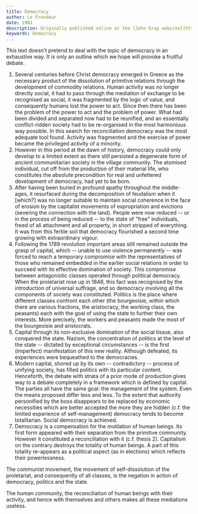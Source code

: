 ```yaml
---
title: Democracy
author: Le Frondeur
date: 1981
description: Originally published online at the [John Gray website](https://web.archive.org/web/20091027060025/https://www.geocities.com/~johngray/frondeur.htm) with a note that "this text appeared in the journal Le Frondeur (No. 7, Spring 1981) published in Vitry."
keywords: Democracy
...
```


This text doesn't pretend to deal with the topic of democracy in an
exhaustive way. It is only an outline which we hope will provoke a
fruitful debate.

1. Several centuries before Christ democracy emerged in Greece as the
   necessary product of the dissolution of primitive relations through
   the development of commodity relations. Human activity was no longer
   directly social, it had to pass through the mediation of exchange to
   be recognised as social, it was fragmented by the logic of value, and
   consequently humans lost the power to act. Since then there has been
   the problem of the power to act and the problem of power. What had
   been divided and separated now had to be reunified, and an
   essentially conflict-ridden society had to be re-organised in the
   most harmonious way possible. In this search for reconciliation
   democracy was the most adequate tool found. Activity was fragmented
   and the exercise of power became the privileged activity of a
   minority.
2. However in this period at the dawn of history, democracy could only
   develop to a limited extent as there still persisted a degenerate
   form of ancient communitarian society in the village community. The
   atomised individual, cut off from the production of their material
   life, who constitutes the absolute precondition for real and
   unfettered development of democracy, had yet to be born.
3. After having been buried in profound apathy throughout the
   middle-ages, it resurfaced during the decomposition of feudalism when
   it [which?] was no longer suitable to maintain social coherence in
   the face of erosion by the capitalist movements of expropriation and
   evictions (severing the connection with the land). People were now
   reduced -- or in the process of being reduced -- to the state of
   "free" individuals, freed of all attachment and all property, in
   short stripped of everything. It was from this fertile soil that
   democracy flourished a second time growing with extraordinary vigour.
4. Following the 1789 revolution important areas still remained outside
   the grasp of capital, which -- unable to use violence permanently --
   was forced to reach a temporary compromise with the representatives
   of those who remained embedded in the earlier social relations in
   order to succeed with its effective domination of society. This
   compromise between antagonistic classes operated through political
   democracy. When the proletariat rose up in 1848, this fact was
   recognised by the introduction of universal suffrage, and so
   democracy involving all the components of society was constituted.
   Politics is the place where different classes confront each other
   (the bourgeoisie, within which there are various fractions, the
   aristocracy, the working class, the peasants) each with the goal of
   using the state to further their own interests. More precisely, the
   workers and peasants made the most of the bourgeoisie and
   aristocrats.
5. Capital through its non-exclusive domination of the social tissue,
   also conquered the state. Nazism, the concentration of politics at
   the level of the state -- dictated by exceptional circumstances -- is
   the first (imperfect) manifestation of this new reality. Although
   defeated, its experiences were bequeathed to the democracies.
6. Modern capital, shored up by its own -- contradictory -- process of
   unifying society, has filled politics with its particular content.
   Henceforth, the debate with strata of a prior mode of production
   gives way to a debate completely in a framework which is defined by
   capital. The parties all have the same goal: the management of the
   system. Even the means proposed differ less and less. To the extent
   that authority personified by the boss disappears to be replaced by
   economic necessities which are better accepted the more they are
   hidden (c.f. the limited experience of self-management) democracy
   tends to become totalitarian. Social democracy is achieved.
7. Democracy is a compensation for the mutilation of human beings. Its
   first form appeared with their separation from the primitive
   community. However it constituted a reconciliation with it (c.f.
   thesis 2). Capitalism on the contrary destroys the totality of human
   beings. A part of this totality re-appears as a political aspect (as
   in elections) which reflects their powerlessness.

The communist movement, the movement of self-dissolution of the
proletariat, and consequently of all classes, is the negation in action
of democracy, politics and the state.

The human community, the reconciliation of human beings with their
activity, and hence with themselves and others makes all these
mediations useless.
